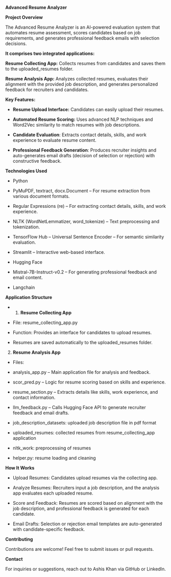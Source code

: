 **Advanced Resume Analyzer**

**Project Overview**

The Advanced Resume Analyzer is an AI-powered evaluation system that automates resume assessment, scores candidates based on job requirements, and generates professional feedback emails with selection decisions.


**It comprises two integrated applications:**

**Resume Collecting App:** Collects resumes from candidates and saves them to the uploaded_resumes folder.

**Resume Analysis App:** Analyzes collected resumes, evaluates their alignment with the provided job description, and generates personalized feedback for recruiters and candidates.

**Key Features:**

- **Resume Upload Interface:** Candidates can easily upload their resumes.

- **Automated Resume Scoring:** Uses advanced NLP techniques and Word2Vec similarity to match resumes with job descriptions.

- **Candidate Evaluation**: Extracts contact details, skills, and work experience to evaluate resume content.

- **Professional Feedback Generation**: Produces recruiter insights and auto-generates email drafts (decision of selection or rejection) with constructive feedback.

**Technologies Used**

- Python

- PyMuPDF, textract, docx.Document – For resume extraction from various document formats.

- Regular Expressions (re) – For extracting contact details, skills, and work experience.

- NLTK (WordNetLemmatizer, word_tokenize) – Text preprocessing and tokenization.

- TensorFlow Hub – Universal Sentence Encoder – For semantic similarity evaluation.

- Streamlit – Interactive web-based interface.

- Hugging Face

- Mistral-7B-Instruct-v0.2 – For generating professional feedback and email content.

- Langchain

**Application Structure**

- 1. **Resume Collecting App**

- File: resume_collecting_app.py

- Function: Provides an interface for candidates to upload resumes.

- Resumes are saved automatically to the uploaded_resumes folder.

2. **Resume Analysis App**

- Files:

- analysis_app.py – Main application file for analysis and feedback.

- scor_pred.py – Logic for resume scoring based on skills and experience.

- resume_section.py – Extracts details like skills, work experience, and contact information.

- llm_feedback.py – Calls Hugging Face API to generate recruiter feedback and email drafts.

- job_description_datasets: uploaded job description file in pdf format
- uploaded_resumes: collected resumes from resume_collecting_app application
- nltk_work: preprocessing of resumes
- helper.py: resume loading and cleaning

**How It Works**

- Upload Resumes: Candidates upload resumes via the collecting app.

- Analyze Resumes: Recruiters input a job description, and the analysis app evaluates each uploaded resume.

- Score and Feedback: Resumes are scored based on alignment with the job description, and professional feedback is generated for each candidate.

- Email Drafts: Selection or rejection email templates are auto-generated with candidate-specific feedback.

**Contributing**

Contributions are welcome! Feel free to submit issues or pull requests.

**Contact**

For inquiries or suggestions, reach out to Ashis Khan via GitHub or LinkedIn.

